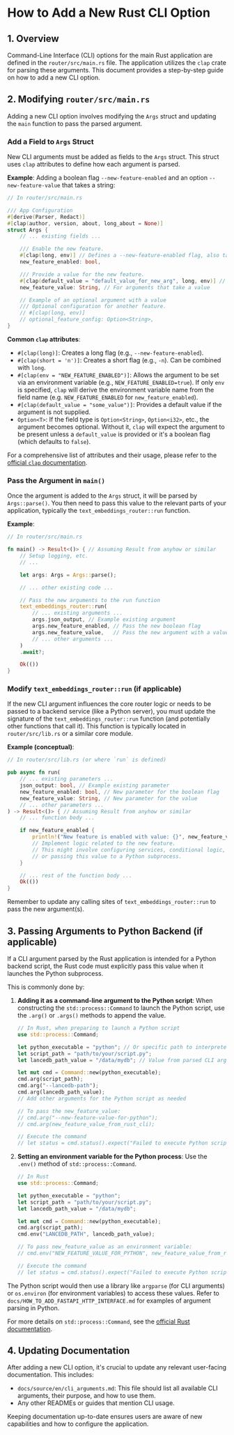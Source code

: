 # How to Add a New Rust CLI Option

## 1. Overview

Command-Line Interface (CLI) options for the main Rust application are defined in the `router/src/main.rs` file. The application utilizes the `clap` crate for parsing these arguments. This document provides a step-by-step guide on how to add a new CLI option.

## 2. Modifying `router/src/main.rs`

Adding a new CLI option involves modifying the `Args` struct and updating the `main` function to pass the parsed argument.

### Add a Field to `Args` Struct

New CLI arguments must be added as fields to the `Args` struct. This struct uses `clap` attributes to define how each argument is parsed.

**Example**: Adding a boolean flag `--new-feature-enabled` and an option `--new-feature-value` that takes a string:

```rust
// In router/src/main.rs

/// App Configuration
#[derive(Parser, Redact)]
#[clap(author, version, about, long_about = None)]
struct Args {
    // ... existing fields ...

    /// Enable the new feature.
    #[clap(long, env)] // Defines a --new-feature-enabled flag, also takes value from NEW_FEATURE_ENABLED env var
    new_feature_enabled: bool,

    /// Provide a value for the new feature.
    #[clap(default_value = "default_value_for_new_arg", long, env)] // Defines --new-feature-value, also from NEW_FEATURE_VALUE env var
    new_feature_value: String, // For arguments that take a value

    // Example of an optional argument with a value
    /// Optional configuration for another feature.
    // #[clap(long, env)]
    // optional_feature_config: Option<String>,
}
```

**Common `clap` attributes**:

*   `#[clap(long)]`: Creates a long flag (e.g., `--new-feature-enabled`).
*   `#[clap(short = 'n')]`: Creates a short flag (e.g., `-n`). Can be combined with `long`.
*   `#[clap(env = "NEW_FEATURE_ENABLED")]`: Allows the argument to be set via an environment variable (e.g., `NEW_FEATURE_ENABLED=true`). If only `env` is specified, `clap` will derive the environment variable name from the field name (e.g. `NEW_FEATURE_ENABLED` for `new_feature_enabled`).
*   `#[clap(default_value = "some_value")]`: Provides a default value if the argument is not supplied.
*   `Option<T>`: If the field type is `Option<String>`, `Option<i32>`, etc., the argument becomes optional. Without it, `clap` will expect the argument to be present unless a `default_value` is provided or it's a boolean flag (which defaults to `false`).

For a comprehensive list of attributes and their usage, please refer to the [official `clap` documentation](https://docs.rs/clap/).

### Pass the Argument in `main()`

Once the argument is added to the `Args` struct, it will be parsed by `Args::parse()`. You then need to pass this value to the relevant parts of your application, typically the `text_embeddings_router::run` function.

**Example**:

```rust
// In router/src/main.rs

fn main() -> Result<()> { // Assuming Result from anyhow or similar
    // Setup logging, etc.
    // ...

    let args: Args = Args::parse();

    // ... other existing code ...

    // Pass the new arguments to the run function
    text_embeddings_router::run(
        // ... existing arguments ...
        args.json_output, // Example existing argument
        args.new_feature_enabled, // Pass the new boolean flag
        args.new_feature_value,   // Pass the new argument with a value
        // ... other arguments ...
    )
    .await?;

    Ok(())
}
```

### Modify `text_embeddings_router::run` (if applicable)

If the new CLI argument influences the core router logic or needs to be passed to a backend service (like a Python server), you must update the signature of the `text_embeddings_router::run` function (and potentially other functions that call it). This function is typically located in `router/src/lib.rs` or a similar core module.

**Example (conceptual)**:

```rust
// In router/src/lib.rs (or where `run` is defined)

pub async fn run(
    // ... existing parameters ...
    json_output: bool, // Example existing parameter
    new_feature_enabled: bool, // New parameter for the boolean flag
    new_feature_value: String, // New parameter for the value
    // ... other parameters ...
) -> Result<()> { // Assuming Result from anyhow or similar
    // ... function body ...

    if new_feature_enabled {
        println!("New feature is enabled with value: {}", new_feature_value);
        // Implement logic related to the new feature.
        // This might involve configuring services, conditional logic,
        // or passing this value to a Python subprocess.
    }

    // ... rest of the function body ...
    Ok(())
}
```

Remember to update any calling sites of `text_embeddings_router::run` to pass the new argument(s).

## 3. Passing Arguments to Python Backend (if applicable)

If a CLI argument parsed by the Rust application is intended for a Python backend script, the Rust code must explicitly pass this value when it launches the Python subprocess.

This is commonly done by:

1.  **Adding it as a command-line argument to the Python script**:
    When constructing the `std::process::Command` to launch the Python script, use the `.arg()` or `.args()` methods to append the value.

    ```rust
    // In Rust, when preparing to launch a Python script
    use std::process::Command;

    let python_executable = "python"; // Or specific path to interpreter
    let script_path = "path/to/your/script.py";
    let lancedb_path_value = "/data/mydb"; // Value from parsed CLI arg

    let mut cmd = Command::new(python_executable);
    cmd.arg(script_path);
    cmd.arg("--lancedb-path");
    cmd.arg(lancedb_path_value);
    // Add other arguments for the Python script as needed

    // To pass the new_feature_value:
    // cmd.arg("--new-feature-value-for-python");
    // cmd.arg(new_feature_value_from_rust_cli);

    // Execute the command
    // let status = cmd.status().expect("Failed to execute Python script");
    ```

2.  **Setting an environment variable for the Python process**:
    Use the `.env()` method of `std::process::Command`.

    ```rust
    // In Rust
    use std::process::Command;

    let python_executable = "python";
    let script_path = "path/to/your/script.py";
    let lancedb_path_value = "/data/mydb";

    let mut cmd = Command::new(python_executable);
    cmd.arg(script_path);
    cmd.env("LANCEDB_PATH", lancedb_path_value);

    // To pass new_feature_value as an environment variable:
    // cmd.env("NEW_FEATURE_VALUE_FOR_PYTHON", new_feature_value_from_rust_cli);

    // Execute the command
    // let status = cmd.status().expect("Failed to execute Python script");
    ```

The Python script would then use a library like `argparse` (for CLI arguments) or `os.environ` (for environment variables) to access these values. Refer to `docs/HOW_TO_ADD_FASTAPI_HTTP_INTERFACE.md` for examples of argument parsing in Python.

For more details on `std::process::Command`, see the [official Rust documentation](https://doc.rust-lang.org/std/process/Command.html).

## 4. Updating Documentation

After adding a new CLI option, it's crucial to update any relevant user-facing documentation. This includes:

*   `docs/source/en/cli_arguments.md`: This file should list all available CLI arguments, their purpose, and how to use them.
*   Any other READMEs or guides that mention CLI usage.

Keeping documentation up-to-date ensures users are aware of new capabilities and how to configure the application.
```
